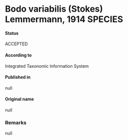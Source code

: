 Bodo variabilis (Stokes) Lemmermann, 1914 SPECIES
=======

#### Status
ACCEPTED

#### According to
Integrated Taxonomic Information System

#### Published in
null

#### Original name
null

### Remarks
null